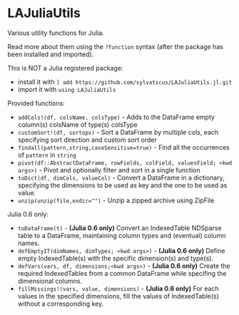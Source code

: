 # LAJuliaUtils

Various utility functions for Julia.

Read more about them using the `?function` syntax (after the package has been installed and imported).

This is NOT a Julia registered package:
* install it with `] add https://github.com/sylvaticus/LAJuliaUtils.jl.git`
* import it with `using LAJuliaUtils`

Provided functions:

* `addCols!(df, colsName, colsType)` - Adds to the DataFrame empty column(s) colsName of type(s) colsType
* `customSort!(df, sortops)`         - Sort a DataFrame by multiple cols, each specifying sort direction and custom sort order
* `findall(pattern,string,caseSensitive=true)`          - Find all the occurrences of `pattern` in `string`
* `pivot(df::AbstractDataFrame, rowFields, colField, valuesField; <kwd args>)` - Pivot and optionally filter and sort in a single function
* `toDict(df, dimCols, valueCol)`    - Convert a DataFrame in a dictionary, specifying the dimensions to be used as key and the one to be used as value.
* `unzip(unzip(file,exdir="")`       - Unzip a zipped archive using ZipFile

Julia 0.6 only:

* `toDataFrame(t)`                   - **(Julia 0.6 only)** Convert an IndexedTable NDSparse table to a DataFrame, maintaining column types and (eventual) column names.
* `defEmptyIT(dimNames, dimTypes; <kwd args>)` - **(Julia 0.6 only)** Define empty IndexedTable(s) with the specific dimension(s) and type(s).
* `defVars(vars, df, dimensions;<kwd args>)`   - **(Julia 0.6 only)** Create the required IndexedTables from a common DataFrame while specifing the dimensional columns.
* `fillMissings!(vars, value, dimensions)` - **(Julia 0.6 only)** For each values in the specified dimensions, fill the values of IndexedTable(s) without a corresponding key.
